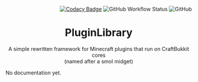 <div align="right">

[![Codacy Badge](https://app.codacy.com/project/badge/Grade/5d4fb96c67484ca2b0bdce288a33d885)](https://www.codacy.com/gh/harulol/hikari-library/dashboard?utm_source=github.com&amp;utm_medium=referral&amp;utm_content=harulol/hikari-library&amp;utm_campaign=Badge_Grade) ![GitHub Workflow Status](https://img.shields.io/github/workflow/status/harulol/hikari-library/Gradle%20CI) ![GitHub](https://img.shields.io/github/license/harulol/hikari-library)
</div>

<div align="center">

# PluginLibrary
A simple rewritten framework for Minecraft plugins that run on CraftBukkit cores<br>
(named after a smol midget)
</div>

No documentation yet.

